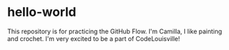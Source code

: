 # hello-world
This repository is for practicing the GitHub Flow.
I'm Camilla, I like painting and crochet. I'm very excited to be a part of CodeLouisville!
